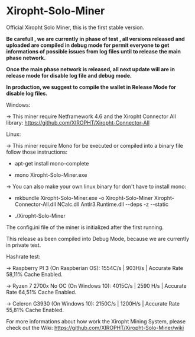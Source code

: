 # Xiropht-Solo-Miner
Official Xiropht Solo Miner, this is the first stable version.

**Be carefull , we are currently in phase of test , all versions released and uploaded are compiled in debug mode for permit everyone to get informations of possible issues from log files until to release the main phase network.**

**Once the main phase network is released, all next update will are in release mode for disable log file and debug mode.**

**In production, we suggest to compile the wallet in Release Mode for disable log files.**

Windows:

-> This miner require Netframework 4.6 and the Xiropht Connector All library: https://github.com/XIROPHT/Xiropht-Connector-All

Linux:

-> This miner require Mono for be executed or compiled into a binary file follow those instructions:

- apt-get install mono-complete

- mono Xiropht-Solo-Miner.exe

-> You can also make your own linux binary for don't have to install mono:

- mkbundle Xiropht-Solo-Miner.exe -o Xiropht-Solo-Miner Xiropht-Connector-All.dll NCalc.dll Antlr3.Runtime.dll --deps -z --static

- ./Xiropht-Solo-Miner

The config.ini file of the miner is initialized after the first running.

This release as been compiled into Debug Mode, because we are currently in private test.

Hashrate test:

-> Raspberry PI 3 (On Raspberian OS): 1554C/s | 903H/s | Accurate Rate 58,11% Cache Enabled.

-> Ryzen 7 2700x No OC (On Windows 10): 4015C/s | 2590 H/s | Accurate Rate 64,51% Cache Enabled.

-> Celeron G3930 (On Windows 10): 2150C/s | 1200H/s | Accurate Rate 55,81% Cache Enabled.

For more informations about how work the Xiropht Mining System, please check out the Wiki: https://github.com/XIROPHT/Xiropht-Solo-Miner/wiki
